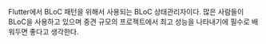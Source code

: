 Flutter에서 BLoC 패턴을 위해서 사용되는 BLoC 상태관리자이다.
많은 사람들이 BLoC을 사용하고 있으며 중견 규모의 프로젝트에서 최고 성능을 나타내기에 필수로 배워두면 좋다고 생각한다.

